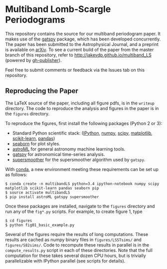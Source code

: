 Multiband Lomb-Scargle Periodograms
===================================
This repository contains the source for our multiband periodogram paper.
It makes use of the [gatspy](http://github.com/jakevdp/gatspy/) package,
which has been developed concurrently.
The paper has been submitted to the Astrophysical Journal, and a preprint is available on [arXiv](http://arxiv.org/abs/1502.01344).
To see a current build of the paper from the master branch of this repository,
refer to http://jakevdp.github.io/multiband_LS (powered by [gh-publisher](https://github.com/ewanmellor/gh-publisher)).

Feel free to submit comments or feedback via the Issues tab on this repository.


Reproducing the Paper
---------------------
The LaTeX source of the paper, including all figure pdfs, is in the ``writeup`` directory. The code to reproduce the analysis and figures in the paper is in the ``figures`` directory.

To reproduce the figures, first install the following packages (Python 2 or 3):

- Standard Python scientific stack: ([IPython](http://ipython.org), [numpy](http://numpy.org), [scipy](http://scipy.org), [matplotlib](http://matplotlib.org), [scikit-learn](http://scikit-learn.org), [pandas](http://pandas.pydata.org/))
- [seaborn](http://stanford.edu/~mwaskom/software/seaborn/) for plot styles.
- [astroML](http://astroML.org) for general astronomy machine learning tools.
- [gatspy](http://github.com/astroML/gatspy) for astronomical time-series analysis.
- [supersmoother](http://github.com/jakevdp/supersmoother) for the supersmoother algorithm used by ``gatspy``.

With [conda](http://conda.pydata.org/miniconda.html), a new environment meeting these requirements can be set up as follows:

```
$ conda create -n multibandLS python=3.4 ipython-notebook numpy scipy matplotlib scikit-learn pandas seaborn pip
$ source activate multibandLS
$ pip install astroML gatspy supersmoother
```

Once these packages are installed, navigate to the ``figures`` directory and run any of the ``fig*.py`` scripts. For example, to create figure 1, type
```
$ cd figures
$ python fig01_basic_example.py
```

Several of the figures require the results of long computations. These results are cached as numpy binary files in ``figures/LSSTsims/`` and ``figures/S82sims/``. Code to recompute these results in parallel is in the ``compute_results.py`` script in each of these directories. Note that the full computation for these takes several dozen CPU hours, but is trivially parallelizable with IPython parallel (see scripts for details).
